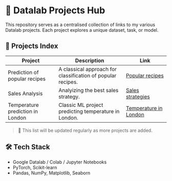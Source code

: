 # 🧪 Datalab Projects Hub

This repository serves as a centralised collection of links to my various Datalab projects. Each project explores a unique dataset, task, or model.

## 🔗 Projects Index

| Project | Description | Link |
|--------|-------------|------|
| Prediction of popular recipes | A classical approach for classification of popular recipes. | [Popular recipes](https://www.datacamp.com/datalab/w/ffaebb30-4b87-4913-8aa6-e8fc94317835) |
| Sales Analysis | Analyizing the best sales strategy. | [Sales strategies](https://www.datacamp.com/datalab/w/3d143763-cd3b-48c5-bcbf-1490f8339474) |
| Temperature prediction in London | Classic ML project predicting temperature in London. | [Temperature in London](https://www.datacamp.com/datalab/w/65dde2c8-b02d-48b6-a704-372f0da33b10/edit) |

> 📌 This list will be updated regularly as more projects are added.

## 🛠 Tech Stack
- Google Datalab / Colab / Jupyter Notebooks
- PyTorch, Scikit-learn
- Pandas, NumPy, Matplotlib, Seaborn
